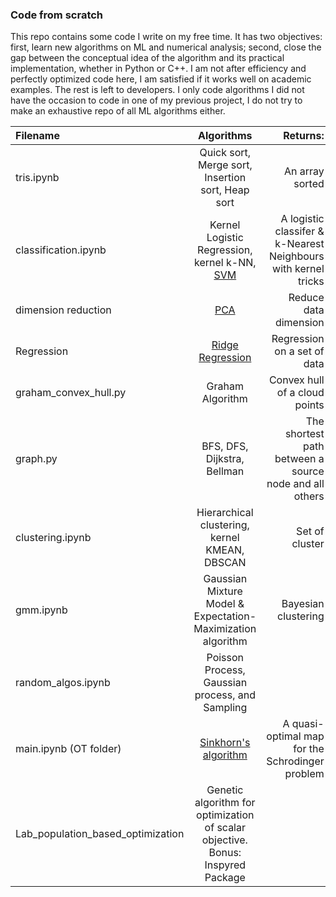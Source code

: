 ### Code from scratch
This repo contains some code I write on my free time. It has two objectives: first, learn new algorithms on ML and numerical analysis; second, close the gap between the conceptual idea of the algorithm and its practical implementation, whether in Python or C++. I am not after efficiency and perfectly optimized code here, I am satisfied if it works well on academic examples. The rest is left to developers. I only code algorithms I did not have the occasion to code in one of my previous project, I do not try to make an exhaustive repo of all ML algorithms either.

| Filename     | Algorithms  |  Returns:    |
| :---        |    :----:   |          ---: |
| tris.ipynb   | Quick sort, Merge sort, Insertion sort, Heap sort  | An array sorted |
| classification.ipynb  |  Kernel Logistic Regression, kernel k-NN, [SVM](https://github.com/roomate/MVA-Projects/blob/master/Kernel_Methods/Homework/homework2.ipynb) | A logistic classifer & k-Nearest Neighbours with kernel tricks  |
| dimension reduction | [PCA](https://github.com/roomate/MVA-Projects/blob/master/Kernel_Methods/Homework/homework2.ipynb) | Reduce data dimension |
| Regression | [Ridge Regression](https://github.com/roomate/MVA-Projects/blob/master/Kernel_Methods/Homework/homework2.ipynb) | Regression on a set of data |
| graham\_convex\_hull.py | Graham Algorithm | Convex hull of a cloud points |
| graph.py | BFS, DFS, Dijkstra, Bellman | The shortest path between a source node and all others |
| clustering.ipynb | Hierarchical clustering, kernel KMEAN, DBSCAN | Set of cluster |
| gmm.ipynb | Gaussian Mixture Model & Expectation-Maximization algorithm | Bayesian clustering |
| random\_algos.ipynb | Poisson Process, Gaussian process, and Sampling | |
| main.ipynb (OT folder)|[Sinkhorn's algorithm](https://github.com/roomate/MVA-Projects/blob/master/Optimal_Transport/main.ipynb)| A quasi-optimal map for the Schrodinger problem|
| Lab\_population\_based\_optimization| Genetic algorithm for optimization of scalar objective. Bonus: Inspyred Package||An approximate minimizer|
